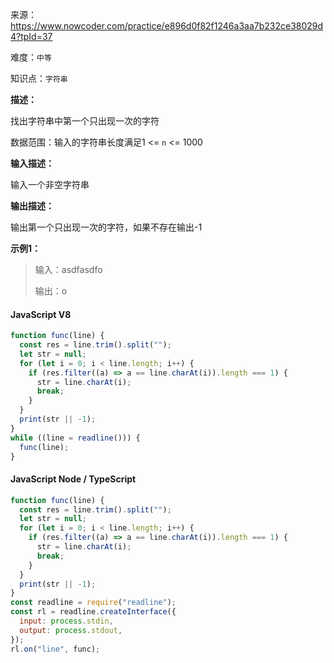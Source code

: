 来源：<https://www.nowcoder.com/practice/e896d0f82f1246a3aa7b232ce38029d4?tpId=37>

难度：`中等`

知识点：`字符串`

**描述：**

找出字符串中第一个只出现一次的字符

数据范围：输入的字符串长度满足1 <= `n` <= 1000

**输入描述：**

输入一个非空字符串

**输出描述：**

输出第一个只出现一次的字符，如果不存在输出-1

**示例1：**

> 输入：asdfasdfo
>
> 输出：o

<!-- tabs:start -->

#### **JavaScript V8**

```javascript
function func(line) {
  const res = line.trim().split("");
  let str = null;
  for (let i = 0; i < line.length; i++) {
    if (res.filter((a) => a == line.charAt(i)).length === 1) {
      str = line.charAt(i);
      break;
    }
  }
  print(str || -1);
}
while ((line = readline())) {
  func(line);
}
```

#### **JavaScript Node / TypeScript**

```javascript
function func(line) {
  const res = line.trim().split("");
  let str = null;
  for (let i = 0; i < line.length; i++) {
    if (res.filter((a) => a == line.charAt(i)).length === 1) {
      str = line.charAt(i);
      break;
    }
  }
  print(str || -1);
}
const readline = require("readline");
const rl = readline.createInterface({
  input: process.stdin,
  output: process.stdout,
});
rl.on("line", func);
```

<!-- tabs:end -->
